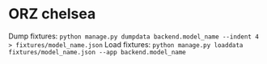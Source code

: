 # ORZ chelsea


Dump fixtures: `python manage.py dumpdata backend.model_name --indent 4 > fixtures/model_name.json`
Load fixtures: `python manage.py loaddata fixtures/model_name.json --app backend.model_name`